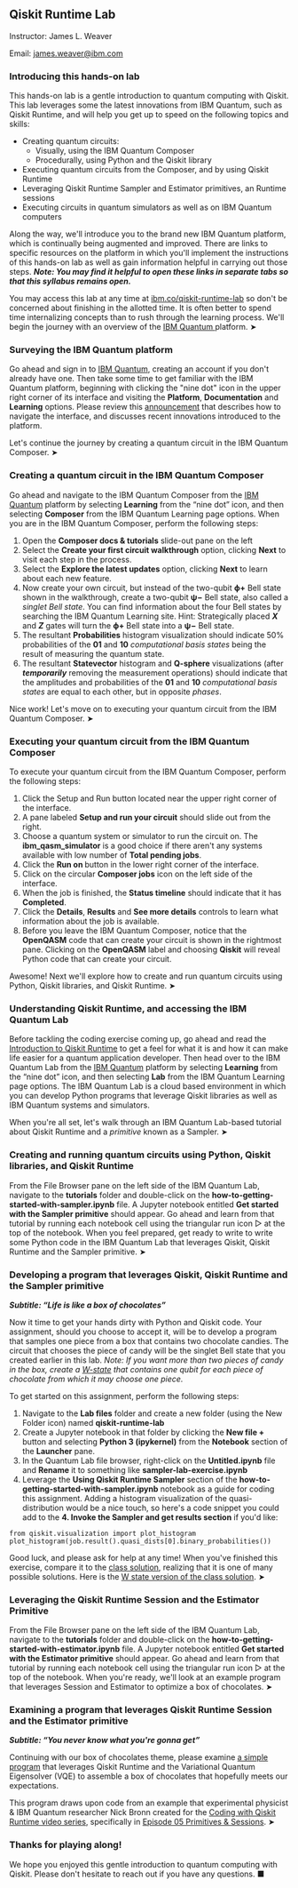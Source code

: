 ## Qiskit Runtime Lab

Instructor: James L. Weaver

Email: james.weaver@ibm.com



### Introducing this hands-on lab

This hands-on lab is a gentle introduction to quantum computing with Qiskit. This lab leverages some the latest innovations from IBM Quantum, such as Qiskit Runtime, and will help you get up to speed on the following topics and skills:

- Creating quantum circuits:
  - Visually, using the IBM Quantum Composer
  - Procedurally, using Python and the Qiskit library
- Executing quantum circuits from the Composer, and by using Qiskit Runtime
- Leveraging Qiskit Runtime Sampler and Estimator primitives, an Runtime sessions
- Executing circuits in quantum simulators as well as on IBM Quantum computers

Along the way, we'll introduce you to the brand new IBM Quantum platform, which is continually being augmented and improved. There are links to specific resources on the platform in which you'll implement the instructions of this hands-on lab as well as gain information helpful in carrying out those steps. ***Note: You may find it helpful to open these links in separate tabs so that this syllabus remains open.***

You may access this lab at any time at [ibm.co/qiskit-runtime-lab](https://ibm.co/qiskit-runtime-lab) so don't be concerned about finishing in the allotted time. It is often better to spend time internalizing concepts than to rush through the learning process. We'll begin the journey with an overview of the [IBM Quantum ](https://quantum-computing.ibm.com/)platform. ➤



### Surveying the IBM Quantum platform

Go ahead and sign in to [IBM Quantum](https://quantum-computing.ibm.com/), creating an account if you don't already have one. Then take some time to get familiar with the IBM Quantum platform, beginning with clicking the "nine dot" icon in the upper right corner of its interface and visiting the **Platform**, **Documentation** and **Learning** options. Please review this [announcement](https://docs.quantum-computing.ibm.com/announcements/product-updates/2023-08-18-new-navigation-and-application-updates) that describes how to navigate the interface, and discusses recent innovations introduced to the platform.

Let's continue the journey by creating a quantum circuit in the IBM Quantum Composer. ➤



### Creating a quantum circuit in the IBM Quantum Composer

Go ahead and navigate to the IBM Quantum Composer from the [IBM Quantum](https://quantum-computing.ibm.com/) platform by selecting **Learning** from the “nine dot” icon, and then selecting **Composer** from the IBM Quantum Learning page options. When you are in the IBM Quantum Composer, perform the following steps:

1. Open the **Composer docs & tutorials** slide-out pane on the left
2. Select the **Create your first circuit walkthrough** option, clicking **Next** to visit each step in the process.
3. Select the **Explore the latest updates** option, clicking **Next** to learn about each new feature.
4. Now create your own circuit, but instead of the two-qubit **ϕ+** Bell state shown in the walkthrough, create a two-qubit **ψ−** Bell state, also called a *singlet Bell state*. You can find information about the four Bell states by searching the IBM Quantum Learning site. Hint: Strategically placed ***X*** and ***Z*** gates will turn the **ϕ+** Bell state into a  **ψ−** Bell state.
5. The resultant **Probabilities** histogram visualization should indicate 50% probabilities of the **01** and **10** *computational basis states* being the result of measuring the quantum state.
6. The resultant **Statevector** histogram and **Q-sphere** visualizations (after ***temporarily*** removing the measurement operations) should indicate that the amplitudes and probabilities of the **01** and **10** *computational basis states* are equal to each other, but in opposite *phases*.

Nice work! Let's move on to executing your quantum circuit from the IBM Quantum Composer. ➤



### Executing your quantum circuit from the IBM Quantum Composer

To execute your quantum circuit from the IBM Quantum Composer, perform the following steps:

1. Click the Setup and Run button located near the upper right corner of the interface.
2. A pane labeled **Setup and run your circuit** should slide out from the right. 
3. Choose a quantum system or simulator to run the circuit on. The **ibm_qasm_simulator** is a good choice if there aren't any systems available with low number of **Total pending jobs**.
4. Click the **Run on <chosen system or simulator>** button in the lower right corner of the interface.
5. Click on the circular **Composer jobs** icon on the left side of the interface. 
6. When the job is finished, the **Status timeline** should indicate that it has **Completed**.
7. Click the **Details**, **Results** and **See more details** controls to learn what information about the job is available.
8. Before you leave the IBM Quantum Composer, notice that the **OpenQASM** code that can create your circuit is shown in the rightmost pane. Clicking on the **OpenQASM** label and choosing **Qiskit** will reveal Python code that can create your circuit.

Awesome! Next we'll explore how to create and run quantum circuits using Python, Qiskit libraries, and Qiskit Runtime. ➤



### Understanding Qiskit Runtime, and accessing the IBM Quantum Lab

Before tackling the coding exercise coming up, go ahead and read the [Introduction to Qiskit Runtime](https://docs.quantum-computing.ibm.com/start/runtime) to get a feel for what it is and how it can make life easier for a quantum application developer. Then head over to the IBM Quantum Lab from the [IBM Quantum](https://quantum-computing.ibm.com/) platform by selecting **Learning** from the “nine dot” icon, and then selecting **Lab** from the IBM Quantum Learning page options. The IBM Quantum Lab is a cloud based environment in which you can develop Python programs that leverage Qiskit libraries as well as IBM Quantum systems and simulators.

When you're all set, let's walk through an IBM Quantum Lab-based tutorial about Qiskit Runtime and a *primitive* known as a Sampler. ➤



### Creating and running quantum circuits using Python, Qiskit libraries, and Qiskit Runtime

From the File Browser pane on the left side of the IBM Quantum Lab, navigate to the **tutorials** folder and double-click on the **how-to-getting-started-with-sampler.ipynb** file. A Jupyter notebook entitled **Get started with the Sampler primitive** should appear. Go ahead and learn from that tutorial by running each notebook cell using the triangular run icon ▷ at the top of the notebook. When you feel prepared, get ready to write to write some Python code in the IBM Quantum Lab that leverages Qiskit, Qiskit Runtime and the Sampler primitive. ➤



### Developing a program that leverages Qiskit, Qiskit Runtime and the Sampler primitive

***Subtitle: “Life is like a box of chocolates”***

Now it time to get your hands dirty with Python and Qiskit code. Your assignment, should you choose to accept it, will be to develop a program that samples one piece from a box that contains two chocolate candies. The circuit that chooses the piece of candy will be the singlet Bell state that you created earlier in this lab. *Note: If you want more than two pieces of candy in the box, create a* [*W-state*](https://en.wikipedia.org/wiki/W_state) *that contains one qubit for each piece of chocolate from which it may choose one piece.*

To get started on this assignment, perform the following steps:

1. Navigate to the **Lab files** folder and create a new folder (using the New Folder icon) named **qiskit-runtime-lab**
2. Create a Jupyter notebook in that folder by clicking the **New file +** button and selecting **Python 3 (ipykernel)** from the **Notebook** section of the **Launcher** pane.
3. In the Quantum Lab file browser, right-click on the **Untitled.ipynb** file and **Rename** it to something like **sampler-lab-exercise.ipynb**
4. Leverage the **Using Qiskit Runtime Sampler** section of the **how-to-getting-started-with-sampler.ipynb** notebook as a guide for coding this assignment. Adding a histogram visualization of the quasi-distribution would be a nice touch, so here's a code snippet you could add to the **4. Invoke the Sampler and get results section** if you'd like:

`from qiskit.visualization import plot_histogram`
`plot_histogram(job.result().quasi_dists[0].binary_probabilities())`

Good luck, and please ask for help at any time! When you've finished this exercise, compare it to the [class solution](https://github.com/JavaFXpert/qiskit-runtime-lab/blob/main/sampler_lab_exercise_solution.ipynb), realizing that it is one of many possible solutions. Here is the [W state version of the class solution](https://github.com/JavaFXpert/qiskit-runtime-lab/blob/main/sampler_lab_exercise_w_state.ipynb). ➤



### Leveraging the Qiskit Runtime Session and the Estimator Primitive

From the File Browser pane on the left side of the IBM Quantum Lab, navigate to the **tutorials** folder and double-click on the **how-to-getting-started-with-estimator.ipynb** file. A Jupyter notebook entitled **Get started with the Estimator primitive** should appear. Go ahead and learn from that tutorial by running each notebook cell using the triangular run icon ▷ at the top of the notebook. When you're ready, we'll look at an example program that leverages Session and Estimator to optimize a box of chocolates. ➤



### Examining a program that leverages Qiskit Runtime Session and the Estimator primitive

***Subtitle: “You never know what you're gonna get”***

Continuing with our box of chocolates theme, please examine [a simple program](https://github.com/JavaFXpert/qiskit-runtime-lab/blob/main/estimator_lab_exercise_solution.ipynb) that leverages Qiskit Runtime and the Variational Quantum Eigensolver (VQE) to assemble a box of chocolates that hopefully meets our expectations. 

This program draws upon code from an example that experimental physicist & IBM Quantum researcher Nick Bronn created for the [Coding with Qiskit Runtime video series](https://www.youtube.com/playlist?list=PLOFEBzvs-VvqAC8DnVoLOzg2bKE4C7ARM), specifically in [Episode 05 Primitives & Sessions](https://youtu.be/yxuH8eb4MS4?si=e3trSORNjooWlQXu). ➤



### Thanks for playing along!

We hope you enjoyed this gentle introduction to quantum computing with Qiskit. Please don't hesitate to reach out if you have any questions. ■
